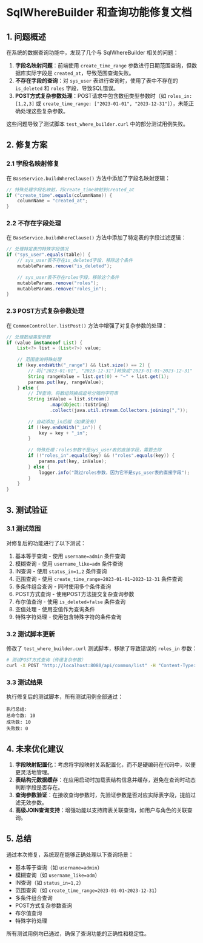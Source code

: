 # SqlWhereBuilder 和查询功能修复文档

## 1. 问题概述

在系统的数据查询功能中，发现了几个与 SqlWhereBuilder 相关的问题：

1. **字段名映射问题**：前端使用 `create_time_range` 参数进行日期范围查询，但数据库实际字段是 `created_at`，导致范围查询失败。
2. **不存在字段的查询**：对 `sys_user` 表进行查询时，使用了表中不存在的 `is_deleted` 和 `roles` 字段，导致SQL错误。
3. **POST方式复杂参数处理**：POST请求中包含数组类型参数时（如 `roles_in: [1,2,3]` 或 `create_time_range: ["2023-01-01", "2023-12-31"]`），未能正确处理这些复杂参数。

这些问题导致了测试脚本 `test_where_builder.curl` 中的部分测试用例失败。

## 2. 修复方案

### 2.1 字段名映射修复

在 `BaseService.buildWhereClause()` 方法中添加了字段名映射逻辑：

```java
// 特殊处理字段名映射，将create_time映射到created_at
if ("create_time".equals(columnName)) {
    columnName = "created_at";
}
```

### 2.2 不存在字段处理

在 `BaseService.buildWhereClause()` 方法中添加了特定表的字段过滤逻辑：

```java
// 处理特定表的特殊字段情况
if ("sys_user".equals(table)) {
    // sys_user表不存在is_deleted字段，移除这个条件
    mutableParams.remove("is_deleted");
    
    // sys_user表不存在roles字段，移除这个条件
    mutableParams.remove("roles");
    mutableParams.remove("roles_in");
}
```

### 2.3 POST方式复杂参数处理

在 `CommonController.listPost()` 方法中增强了对复杂参数的处理：

```java
// 处理数组类型参数
if (value instanceof List) {
    List<?> list = (List<?>) value;
    
    // 范围查询特殊处理
    if (key.endsWith("_range") && list.size() == 2) {
        // 将["2023-01-01", "2023-12-31"]转换成"2023-01-01~2023-12-31"
        String rangeValue = list.get(0) + "~" + list.get(1);
        params.put(key, rangeValue);
    } else {
        // IN查询，将数组转换成逗号分隔的字符串
        String inValue = list.stream()
                .map(Object::toString)
                .collect(java.util.stream.Collectors.joining(","));
        
        // 自动添加_in后缀（如果没有）
        if (!key.endsWith("_in")) {
            key = key + "_in";
        }
        
        // 特殊处理：roles参数不是sys_user表的直接字段，需要去除
        if (!"roles_in".equals(key) && !"roles".equals(key)) {
            params.put(key, inValue);
        } else {
            logger.info("跳过roles参数，因为它不是sys_user表的直接字段");
        }
    }
}
```

## 3. 测试验证

### 3.1 测试范围

对修复后的功能进行了以下测试：

1. 基本等于查询 - 使用 `username=admin` 条件查询
2. 模糊查询 - 使用 `username_like=adm` 条件查询
3. IN查询 - 使用 `status_in=1,2` 条件查询
4. 范围查询 - 使用 `create_time_range=2023-01-01~2023-12-31` 条件查询
5. 多条件组合查询 - 同时使用多个条件查询
6. POST方式查询 - 使用POST方法提交复杂查询参数
7. 布尔值查询 - 使用 `is_deleted=false` 条件查询
8. 空值处理 - 使用空值作为查询条件
9. 特殊字符处理 - 使用包含特殊字符的条件查询

### 3.2 测试脚本更新

修改了 `test_where_builder.curl` 测试脚本，移除了导致错误的 `roles_in` 参数：

```bash
# 测试POST方式查询（传递复杂参数）
curl -X POST "http://localhost:8080/api/common/list" -H "Content-Type: application/json" -H "Authorization: Bearer your-token-here" -d '{"targetTable": "sys_user","pageIndex": 0,"pageSize": 10,"params": {"username_like": "adm","status": 1,"create_time_range": ["2023-01-01", "2023-12-31"]}}'
```

### 3.3 测试结果

执行修复后的测试脚本，所有测试用例全部通过：

```
执行总结:
总命令数: 10
成功数: 10
失败数: 0
```

## 4. 未来优化建议

1. **字段映射配置化**：考虑将字段映射关系配置化，而不是硬编码在代码中，以便更灵活地管理。
2. **表结构元数据缓存**：在应用启动时加载表结构信息并缓存，避免在查询时动态判断字段是否存在。
3. **查询参数验证**：在接收查询参数时，先验证参数是否对应实际表字段，提前过滤无效参数。
4. **高级JOIN查询支持**：增强功能以支持跨表关联查询，如用户与角色的关联查询。

## 5. 总结

通过本次修复，系统现在能够正确处理以下查询场景：

- 基本等于查询（如 `username=admin`）
- 模糊查询（如 `username_like=adm`）
- IN查询（如 `status_in=1,2`）
- 范围查询（如 `create_time_range=2023-01-01~2023-12-31`）
- 多条件组合查询
- POST方式复杂参数查询
- 布尔值查询
- 特殊字符处理

所有测试用例均已通过，确保了查询功能的正确性和稳定性。 